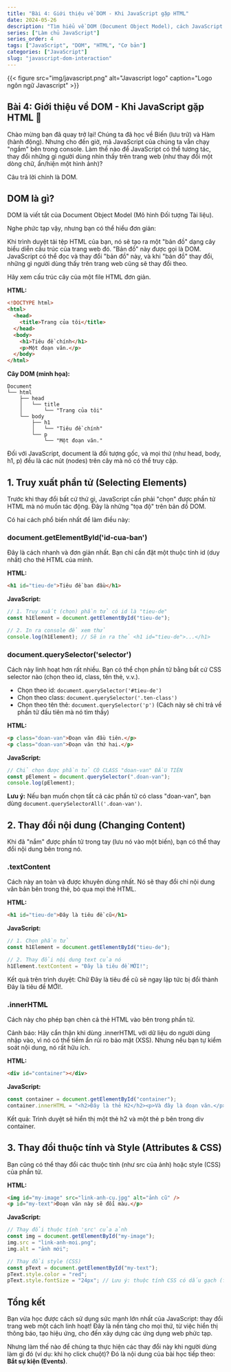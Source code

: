 ```yaml
---
title: "Bài 4: Giới thiệu về DOM - Khi JavaScript gặp HTML"
date: 2024-05-26
description: "Tìm hiểu về DOM (Document Object Model), cách JavaScript truy xuất (getElementById, querySelector) và thay đổi nội dung (textContent, innerHTML), style của các phần tử HTML."
series: ["Làm chủ JavaScript"]
series_order: 4
tags: ["JavaScript", "DOM", "HTML", "Cơ bản"]
categories: ["JavaScript"]
slug: "javascript-dom-interaction"
---
```


{{< figure src="img/javascript.png" alt="Javascript logo" caption="Logo ngôn ngữ Javascript" >}}

## Bài 4: Giới thiệu về DOM - Khi JavaScript gặp HTML 🤝

Chào mừng bạn đã quay trở lại! Chúng ta đã học về Biến (lưu trữ) và Hàm (hành động). Nhưng cho đến giờ, mã JavaScript của chúng ta vẫn chạy "ngầm" bên trong console. Làm thế nào để JavaScript có thể tương tác, thay đổi những gì người dùng nhìn thấy trên trang web (như thay đổi một dòng chữ, ẩn/hiện một hình ảnh)?

Câu trả lời chính là DOM.

## DOM là gì?

DOM là viết tắt của Document Object Model (Mô hình Đối tượng Tài liệu).

Nghe phức tạp vậy, nhưng bạn có thể hiểu đơn giản:

Khi trình duyệt tải tệp HTML của bạn, nó sẽ tạo ra một "bản đồ" dạng cây biểu diễn cấu trúc của trang web đó. "Bản đồ" này được gọi là DOM. JavaScript có thể đọc và thay đổi "bản đồ" này, và khi "bản đồ" thay đổi, những gì người dùng thấy trên trang web cũng sẽ thay đổi theo.

Hãy xem cấu trúc cây của một file HTML đơn giản.

**HTML:**

```html
<!DOCTYPE html>
<html>
  <head>
    <title>Trang của tôi</title>
  </head>
  <body>
    <h1>Tiêu đề chính</h1>
    <p>Một đoạn văn.</p>
  </body>
</html>
```

**Cây DOM (minh họa):**

```text
Document
└── html
    ├── head
    │   └── title
    │       └── "Trang của tôi"
    └── body
        ├── h1
        │   └── "Tiêu đề chính"
        └── p
            └── "Một đoạn văn."
```

Đối với JavaScript, document là đối tượng gốc, và mọi thứ (như head, body, h1, p) đều là các nút (nodes) trên cây mà nó có thể truy cập.

## 1. Truy xuất phần tử (Selecting Elements)

Trước khi thay đổi bất cứ thứ gì, JavaScript cần phải "chọn" được phần tử HTML mà nó muốn tác động. Đây là những "tọa độ" trên bản đồ DOM.

Có hai cách phổ biến nhất để làm điều này:

### document.getElementById('id-cua-ban')

Đây là cách nhanh và đơn giản nhất. Bạn chỉ cần đặt một thuộc tính id (duy nhất) cho thẻ HTML của mình.

**HTML:**

```html
<h1 id="tieu-de">Tiêu đề ban đầu</h1>
```

**JavaScript:**

```javascript
// 1. Truy xuất (chọn) phần tử có id là "tieu-de"
const h1Element = document.getElementById("tieu-de");

// 2. In ra console để xem thử
console.log(h1Element); // Sẽ in ra thẻ <h1 id="tieu-de">...</h1>
```

### document.querySelector('selector')

Cách này linh hoạt hơn rất nhiều. Bạn có thể chọn phần tử bằng bất cứ CSS selector nào (chọn theo id, class, tên thẻ, v.v.).

- Chọn theo id: `document.querySelector('#tieu-de')`
- Chọn theo class: `document.querySelector('.ten-class')`
- Chọn theo tên thẻ: `document.querySelector('p')` (Cách này sẽ chỉ trả về phần tử đầu tiên mà nó tìm thấy)

**HTML:**

```html
<p class="doan-van">Đoạn văn đầu tiên.</p>
<p class="doan-van">Đoạn văn thứ hai.</p>
```

**JavaScript:**

```javascript
// Chỉ chọn được phần tử CÓ CLASS "doan-van" ĐẦU TIÊN
const pElement = document.querySelector(".doan-van");
console.log(pElement);
```

**Lưu ý:** Nếu bạn muốn chọn tất cả các phần tử có class "doan-van", bạn dùng `document.querySelectorAll('.doan-van')`.

## 2. Thay đổi nội dung (Changing Content)

Khi đã "nắm" được phần tử trong tay (lưu nó vào một biến), bạn có thể thay đổi nội dung bên trong nó.

### .textContent

Cách này an toàn và được khuyên dùng nhất. Nó sẽ thay đổi chỉ nội dung văn bản bên trong thẻ, bỏ qua mọi thẻ HTML.

**HTML:**

```html
<h1 id="tieu-de">Đây là tiêu đề cũ</h1>
```

**JavaScript:**

```javascript
// 1. Chọn phần tử
const h1Element = document.getElementById("tieu-de");

// 2. Thay đổi nội dung text của nó
h1Element.textContent = "Đây là tiêu đề MỚI!";
```

Kết quả trên trình duyệt: Chữ Đây là tiêu đề cũ sẽ ngay lập tức bị đổi thành Đây là tiêu đề MỚI!.

### .innerHTML

Cách này cho phép bạn chèn cả thẻ HTML vào bên trong phần tử.

Cảnh báo: Hãy cẩn thận khi dùng .innerHTML với dữ liệu do người dùng nhập vào, vì nó có thể tiềm ẩn rủi ro bảo mật (XSS). Nhưng nếu bạn tự kiểm soát nội dung, nó rất hữu ích.

**HTML:**

```html
<div id="container"></div>
```

**JavaScript:**

```javascript
const container = document.getElementById("container");
container.innerHTML = "<h2>Đây là thẻ H2</h2><p>Và đây là đoạn văn.</p>";
```

Kết quả: Trình duyệt sẽ hiển thị một thẻ h2 và một thẻ p bên trong div container.

## 3. Thay đổi thuộc tính và Style (Attributes & CSS)

Bạn cũng có thể thay đổi các thuộc tính (như src của ảnh) hoặc style (CSS) của phần tử.

**HTML:**

```html
<img id="my-image" src="link-anh-cu.jpg" alt="ảnh cũ" />
<p id="my-text">Đoạn văn này sẽ đổi màu.</p>
```

**JavaScript:**

```javascript
// Thay đổi thuộc tính 'src' của ảnh
const img = document.getElementById("my-image");
img.src = "link-anh-moi.png";
img.alt = "ảnh mới";

// Thay đổi style (CSS)
const pText = document.getElementById("my-text");
pText.style.color = "red";
pText.style.fontSize = "24px"; // Lưu ý: thuộc tính CSS có dấu gạch (font-size) sẽ viết liền (fontSize)
```

## Tổng kết

Bạn vừa học được cách sử dụng sức mạnh lớn nhất của JavaScript: thay đổi trang web một cách linh hoạt! Đây là nền tảng cho mọi thứ, từ việc hiển thị thông báo, tạo hiệu ứng, cho đến xây dựng các ứng dụng web phức tạp.

Nhưng làm thế nào để chúng ta thực hiện các thay đổi này khi người dùng làm gì đó (ví dụ: khi họ click chuột)? Đó là nội dung của bài học tiếp theo: **Bắt sự kiện (Events)**.
